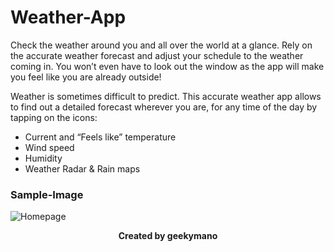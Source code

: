 # Weather-App
Check the weather around you and all over the world at a glance.
Rely on the accurate weather forecast and adjust your schedule to the weather coming in. You won’t even have to look out the window as the app will make you feel like you are already outside!

Weather is sometimes difficult to predict. This accurate weather app allows to find out a detailed forecast wherever you are, for any time of the day by tapping on the icons:
- Current and “Feels like” temperature
- Wind speed 
- Humidity
- Weather Radar & Rain maps

### Sample-Image
![Homepage](Snapshots/sample.png)

<p align="center"><b>Created by geekymano</b></p>

